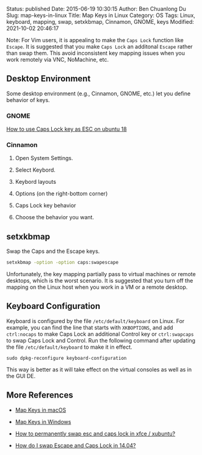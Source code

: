 Status: published
Date: 2015-06-19 10:30:15
Author: Ben Chuanlong Du
Slug: map-keys-in-linux
Title: Map Keys in Linux
Category: OS
Tags: Linux, keyboard, mapping, swap, setxkbmap, Cinnamon, GNOME, keys
Modified: 2021-10-02 20:46:17

Note: For Vim users, it is appealing to make the `Caps Lock` function like `Escape`.
It is suggested that you make `Caps Lock` an additonal `Escape`
rather than swap them.
This avoid inconsistent key mapping issues when you work remotely via VNC, NoMachine, etc.

## Desktop Environment

Some desktop environment (e.g., Cinnamon, GNOME, etc.) let you define behavior of keys.

### GNOME

[How to use Caps Lock key as ESC on ubuntu 18](https://dev.to/yuyabu/how-to-use-caps-lock-key-as-esc-on-ubuntu-18-1g7l)


### Cinnamon

1. Open System Settings.

2. Select Keybord.

3. Keybord layouts

4. Options (on the right-bottom corner)

5. Caps Lock key behavior

6. Choose the behavior you want.

## setxkbmap

Swap the Caps and the Escape keys.
```bash
setxkbmap -option -option caps:swapescape
```

Unfortunately,
the key mapping partially pass to virtual machines or remote desktops,
which is the worst scenario.
It is suggested that you turn off the mapping on the Linux host
when you work in a VM or a remote desktop.

## Keyboard Configuration

Keyboard is configured by the file `/etc/default/keyboard` on Linux.
For example,
you can find the line that starts with `XKBOPTIONS`,
and add `ctrl:nocaps` to make Caps Lock an additional Control key
or `ctrl:swapcaps` to swap Caps Lock and Control.
Run the following command after updating the file `/etc/default/keyboard` to make it in effect.
```
sudo dpkg-reconfigure keyboard-configuration
```
This way is better as it will take effect on the virtual consoles as well as in the GUI DE.

## More References

- [Map Keys in macOS](http://www.legendu.net/en/blog/map-keys-in-mac/)

- [Map Keys in Windows](http://www.legendu.net/misc/blog/map-keys-in-windows)

- [How to permanently swap esc and caps lock in xfce / xubuntu?](https://unix.stackexchange.com/questions/66775/how-to-permanently-swap-esc-and-caps-lock-in-xfce-xubuntu)

- [How do I swap Escape and Caps Lock in 14.04?](http://askubuntu.com/questions/444714/how-do-i-swap-escape-and-caps-lock-in-14-04/446725#446725)
